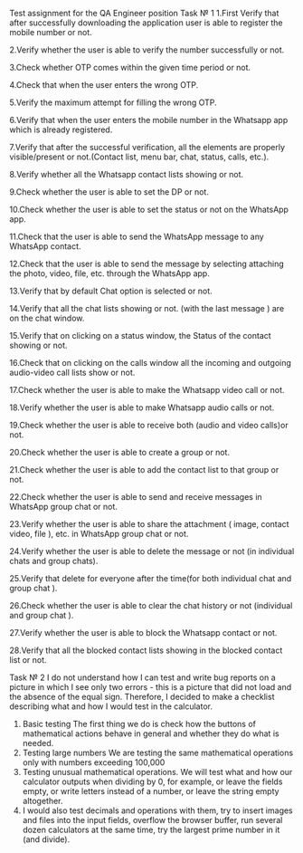 Test assignment for the QA Engineer position
Task № 1
1.First Verify that after successfully downloading the application user is able to register the mobile number or not.

2.Verify whether the user is able to verify the number successfully or not.

3.Check whether OTP comes within the given time period or not.

4.Check that when the user enters the wrong OTP.

5.Verify the maximum attempt for filling the wrong OTP.

6.Verify that when the user enters the mobile number in the Whatsapp app which is already registered.

7.Verify that after the successful verification, all the elements are properly visible/present or not.(Contact list, menu bar, chat, status, calls, etc.).

8.Verify whether all the Whatsapp contact lists showing or not.

9.Check whether the user is able to set the DP or not.

10.Check whether the user is able to set the status or not on the WhatsApp app.

11.Check that the user is able to send the WhatsApp message to any WhatsApp contact.

12.Check that the user is able to send the message by selecting attaching the photo, video, file, etc. through the WhatsApp app.

13.Verify that by default Chat option is selected or not.

14.Verify that all the chat lists showing or not. (with the last message ) are on the chat window.

15.Verify that on clicking on a status window, the Status of the contact showing or not.

16.Check that on clicking on the calls window all the incoming and outgoing audio-video call lists show or not.

17.Check whether the user is able to make the Whatsapp video call or not.

18.Verify whether the user is able to make Whatsapp audio calls or not.

19.Check whether the user is able to receive both (audio and video calls)or not.

20.Check whether the user is able to create a group or not.

21.Check whether the user is able to add the contact list to that group or not.

22.Check whether the user is able to send and receive messages in WhatsApp group chat or not.

23.Verify whether the user is able to share the attachment ( image, contact video, file ), etc. in WhatsApp group chat or not.

24.Verify whether the user is able to delete the message or not (in individual chats and group chats).

25.Verify that delete for everyone after the time(for both individual chat and group chat ).

26.Check whether the user is able to clear the chat history or not (individual and group chat ).

27.Verify whether the user is able to block the Whatsapp contact or not.

28.Verify that all the blocked contact lists showing in the blocked contact list or not.

Task № 2
I do not understand how I can test and write bug reports on a picture in which I see only two errors - this is a picture that did not load and the absence of the equal sign. Therefore, I decided to make a checklist describing what and how I would test in the calculator.
1. Basic testing
The first thing we do is check how the buttons of mathematical actions behave in general and whether they do what is needed.
2. Testing large numbers
We are testing the same mathematical operations only with numbers exceeding 100,000
3. Testing unusual mathematical operations.
We will test what and how our calculator outputs when dividing by 0, for example, or leave the fields empty, or write letters instead of a number, or leave the string empty altogether.
4. I would also test decimals and operations with them, try to insert images and files into the input fields, overflow the browser buffer, run several dozen calculators at the same time, try the largest prime number in it (and divide).
